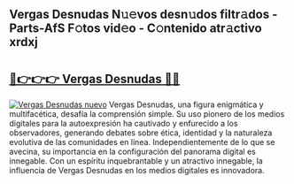 ## Vergas Desnudas N𝚞𝚎vos desn𝚞dos filtr𝚊dos - Parts-AfS F𝚘tos vid𝚎o - C𝚘ntenido atr𝚊ctivo xrdxj

# <h2><a href="http://mbc39o.tromn.icu/?c=Vergas+Desnudas">🔗👉👉👉 Vergas Desnudas 🔗🔗</a></h2>

[![Vergas Desnudas nuevo](https://i.imgur.com/pEAQMta.gif)](http://mbc39o.tromn.icu/?c=Vergas+Desnudas)
Vergas Desnudas, una figura enigmática y multifacética, desafía la comprensión simple. Su uso pionero de los medios digitales para la autoexpresión ha cautivado y enfurecido a los observadores, generando debates sobre ética, identidad y la naturaleza evolutiva de las comunidades en línea. Independientemente de lo que se avecina, su importancia en la configuración del panorama digital es innegable. Con un espíritu inquebrantable y un atractivo innegable, la influencia de Vergas Desnudas en los medios digitales es innovadora.
